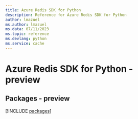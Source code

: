 ```yaml
---
title: Azure Redis SDK for Python
description: Reference for Azure Redis SDK for Python
author: lmazuel
ms.author: lmazuel
ms.data: 07/11/2023
ms.topic: reference
ms.devlang: python
ms.service: cache
---
```

# Azure Redis SDK for Python - preview
## Packages - preview
[!INCLUDE [packages](redis-index.md)]